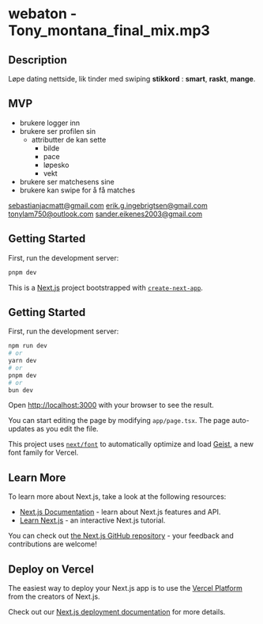 # webaton - Tony_montana_final_mix.mp3

## Description
Løpe dating nettside, lik tinder med swiping **stikkord** : **smart**, **raskt**, **mange**. 

## MVP
- brukere logger inn
- brukere ser profilen sin
  - attributter de kan sette
    - bilde
    - pace
    - løpesko
    - vekt
- brukere ser matchesens sine
- brukere kan swipe for å få matches

sebastianjacmatt@gmail.com
erik.g.ingebrigtsen@gmail.com
tonylam750@outlook.com
sander.eikenes2003@gmail.com

## Getting Started

First, run the development server:

```bash
pnpm dev
```




This is a [Next.js](https://nextjs.org) project bootstrapped with [`create-next-app`](https://nextjs.org/docs/app/api-reference/cli/create-next-app).

## Getting Started

First, run the development server:

```bash
npm run dev
# or
yarn dev
# or
pnpm dev
# or
bun dev
```

Open [http://localhost:3000](http://localhost:3000) with your browser to see the result.

You can start editing the page by modifying `app/page.tsx`. The page auto-updates as you edit the file.

This project uses [`next/font`](https://nextjs.org/docs/app/building-your-application/optimizing/fonts) to automatically optimize and load [Geist](https://vercel.com/font), a new font family for Vercel.

## Learn More

To learn more about Next.js, take a look at the following resources:

- [Next.js Documentation](https://nextjs.org/docs) - learn about Next.js features and API.
- [Learn Next.js](https://nextjs.org/learn) - an interactive Next.js tutorial.

You can check out [the Next.js GitHub repository](https://github.com/vercel/next.js) - your feedback and contributions are welcome!

## Deploy on Vercel

The easiest way to deploy your Next.js app is to use the [Vercel Platform](https://vercel.com/new?utm_medium=default-template&filter=next.js&utm_source=create-next-app&utm_campaign=create-next-app-readme) from the creators of Next.js.

Check out our [Next.js deployment documentation](https://nextjs.org/docs/app/building-your-application/deploying) for more details.
